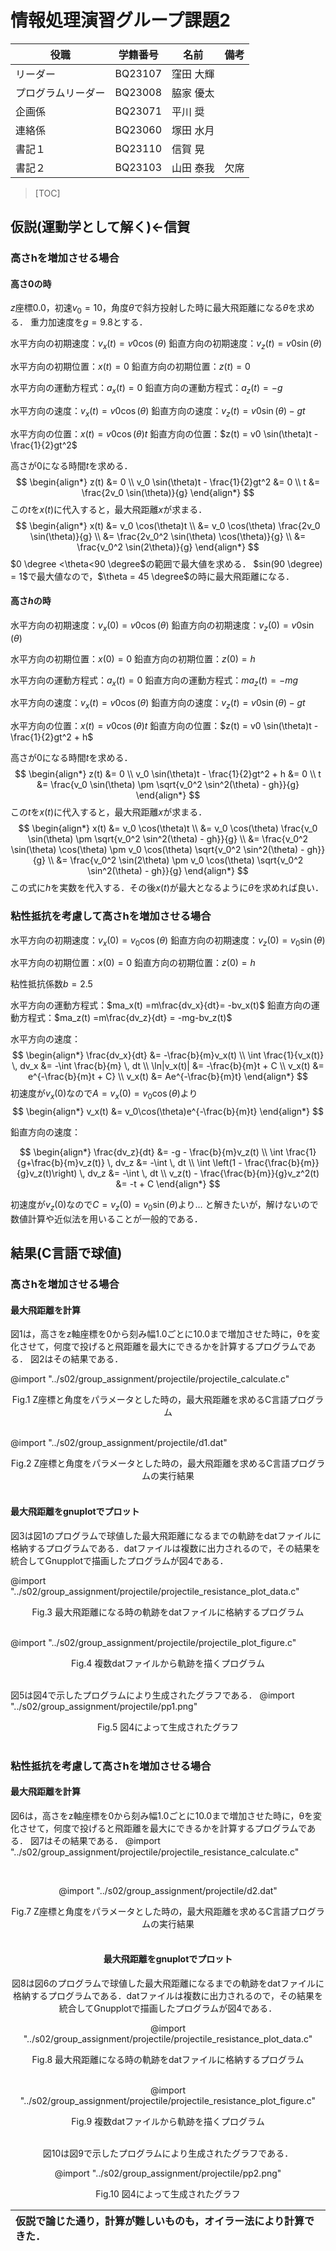  <script type="text/javascript" async src="https://cdnjs.cloudflare.com/ajax/libs/mathjax/2.7.7/MathJax.js?config=TeX-MML-AM_CHTML">
</script>
<script type="text/x-mathjax-config">
 MathJax.Hub.Config({
 tex2jax: {
 inlineMath: [['$', '$'] ],
 displayMath: [ ['$$','$$'], ["\\[","\\]"] ]
 }
 });
</script>

# 情報処理演習グループ課題2


| 役職           | 学籍番号 | 名前 |  備考  |
|---------------|--------|-----|-------|
| リーダー        | BQ23107 | 窪田 大輝 |      |
| プログラムリーダー | BQ23008 | 脇家 優太 |     |
| 企画係          | BQ23071 | 平川 奨  |      |
| 連絡係          | BQ23060 | 塚田 水月 |      |
| 書記１          | BQ23110 | 信賀 晃  |      |
| 書記２          | BQ23103 | 山田 泰我 | 欠席  |

> [TOC]

<div style="page-break-before:always"></div>

## 仮説(運動学として解く)←信賀

### 高さhを増加させる場合

#### 高さ$0$の時

$z$座標$0.0$，初速$v_0=10$，角度$\theta$で斜方投射した時に最大飛距離になる$\theta$を求める．
重力加速度を$g=9.8$とする．

水平方向の初期速度：$v_x(t) = v0 \cos(\theta)$
鉛直方向の初期速度：$v_z(t) = v0 \sin(\theta)$

水平方向の初期位置：$x(t)=0$
鉛直方向の初期位置：$z(t)=0$

水平方向の運動方程式：$a_x(t) = 0$
鉛直方向の運動方程式：$a_z(t) = -g$

水平方向の速度：$v_x(t) = v0 \cos(\theta)$
鉛直方向の速度：$v_z(t) = v0 \sin(\theta) - gt$

水平方向の位置：$x(t) = v0 \cos(\theta)t$
鉛直方向の位置：$z(t) = v0 \sin(\theta)t - \frac{1}{2}gt^2$

高さが$0$になる時間$t$を求める．
$$
\begin{align*}
z(t) &= 0 \\
v_0 \sin(\theta)t - \frac{1}{2}gt^2 &= 0 \\
t &= \frac{2v_0 \sin(\theta)}{g}
\end{align*}
$$
この$t$を$x(t)$に代入すると，最大飛距離$x$が求まる．
$$
\begin{align*}
x(t) &= v_0 \cos(\theta)t \\
&= v_0 \cos(\theta) \frac{2v_0 \sin(\theta)}{g} \\
&= \frac{2v_0^2 \sin(\theta) \cos(\theta)}{g} \\
&= \frac{v_0^2 \sin(2\theta)}{g}
\end{align*}
$$
$0 \degree  <\theta<90 \degree$の範囲で最大値を求める．
$sin(90 \degree) = 1$で最大値なので，$\theta = 45 \degree$の時に最大飛距離になる．

#### 高さ$h$の時

水平方向の初期速度：$v_x(0) = v0 \cos(\theta)$
鉛直方向の初期速度：$v_z(0) = v0 \sin(\theta)$

水平方向の初期位置：$x(0)=0$
鉛直方向の初期位置：$z(0)=h$

水平方向の運動方程式：$a_x(t) = 0$
鉛直方向の運動方程式：$ma_z(t) = -mg$

水平方向の速度：$v_x(t) = v0 \cos(\theta)$
鉛直方向の速度：$v_z(t) = v0 \sin(\theta) - gt$

水平方向の位置：$x(t) = v0 \cos(\theta)t$
鉛直方向の位置：$z(t) = v0 \sin(\theta)t - \frac{1}{2}gt^2 + h$

高さが$0$になる時間$t$を求める．
$$
\begin{align*}
z(t) &= 0 \\
v_0 \sin(\theta)t - \frac{1}{2}gt^2 + h &= 0 \\
t &= \frac{v_0 \sin(\theta) \pm \sqrt{v_0^2 \sin^2(\theta) - gh}}{g}
\end{align*}
$$
この$t$を$x(t)$に代入すると，最大飛距離$x$が求まる．
$$
\begin{align*}
x(t) &= v_0 \cos(\theta)t \\
&= v_0 \cos(\theta) \frac{v_0 \sin(\theta) \pm \sqrt{v_0^2 \sin^2(\theta) - gh}}{g} \\
&= \frac{v_0^2 \sin(\theta) \cos(\theta) \pm v_0 \cos(\theta) \sqrt{v_0^2 \sin^2(\theta) - gh}}{g} \\
&= \frac{v_0^2 \sin(2\theta) \pm v_0 \cos(\theta) \sqrt{v_0^2 \sin^2(\theta) - gh}}{g}
\end{align*}
$$
この式に$h$を実数を代入する．その後$x(t)$が最大となるように$\theta$を求めれば良い．

### 粘性抵抗を考慮して高さhを増加させる場合

水平方向の初期速度：$v_x(0) = v_0 \cos(\theta)$
鉛直方向の初期速度：$v_z(0) = v_0 \sin(\theta)$

水平方向の初期位置：$x(0)=0$
鉛直方向の初期位置：$z(0)=h$

粘性抵抗係数$b=2.5$

水平方向の運動方程式：$ma_x(t) =m\frac{dv_x}{dt}= -bv_x(t)$
鉛直方向の運動方程式：$ma_z(t) =m\frac{dv_z}{dt} = -mg-bv_z(t)$

水平方向の速度：
$$
\begin{align*}
\frac{dv_x}{dt} &= -\frac{b}{m}v_x(t) \\
\int \frac{1}{v_x(t)} \, dv_x &= -\int \frac{b}{m} \, dt \\
\ln|v_x(t)| &= -\frac{b}{m}t + C \\
v_x(t) &= e^{-\frac{b}{m}t + C} \\
v_x(t) &= Ae^{-\frac{b}{m}t}
\end{align*}
$$
初速度が$v_x(0)$なので$A=v_x(0)=v_0\cos(\theta)$より
$$
\begin{align*}
v_x(t) &= v_0\cos(\theta)e^{-\frac{b}{m}t}
\end{align*}
$$

鉛直方向の速度：

$$
\begin{align*}
\frac{dv_z}{dt} &= -g - \frac{b}{m}v_z(t) \\
\int \frac{1}{g+\frac{b}{m}v_z(t)} \, dv_z &= -\int \, dt \\
\int \left(1 - \frac{\frac{b}{m}}{g}v_z(t)\right) \, dv_z &= -\int \, dt \\
v_z(t) - \frac{\frac{b}{m}}{g}v_z^2(t) &= -t + C
\end{align*}
$$

初速度が$v_z(0)$なので$C=v_z(0)=v_0\sin(\theta)$より…
と解きたいが，解けないので数値計算や近似法を用いることが一般的である．

## 結果(C言語で球値)

### 高さhを増加させる場合

#### 最大飛距離を計算

図1は，高さをz軸座標を0から刻み幅1.0ごとに10.0まで増加させた時に，θを変化させて，何度で投げると飛距離を最大にできるかを計算するプログラムである．
図2はその結果である．

@import "../s02/group_assignment/projectile/projectile_calculate.c"
<center>Fig.1 Z座標と角度をパラメータとした時の，最大飛距離を求めるC言語プログラム</center><br>

@import "../s02/group_assignment/projectile/d1.dat"
<center>Fig.2 Z座標と角度をパラメータとした時の，最大飛距離を求めるC言語プログラムの実行結果</center><br>

#### 最大飛距離をgnuplotでプロット

図3は図1のプログラムで球値した最大飛距離になるまでの軌跡をdatファイルに格納するプログラムである．datファイルは複数に出力されるので，その結果を統合してGnupplotで描画したプログラムが図4である．

@import "../s02/group_assignment/projectile/projectile_resistance_plot_data.c"
<center>Fig.3 最大飛距離になる時の軌跡をdatファイルに格納するプログラム</center><br>

@import "../s02/group_assignment/projectile/projectile_plot_figure.c"
<center>Fig.4 複数datファイルから軌跡を描くプログラム</center><br>

図5は図4で示したプログラムにより生成されたグラフである．
@import "../s02/group_assignment/projectile/pp1.png"
<center>Fig.5 図4によって生成されたグラフ</center><br>

### 粘性抵抗を考慮して高さhを増加させる場合

#### 最大飛距離を計算

図6は，高さをz軸座標を0から刻み幅1.0ごとに10.0まで増加させた時に，θを変化させて，何度で投げると飛距離を最大にできるかを計算するプログラムである．
図7はその結果である．
@import "../s02/group_assignment/projectile/projectile_resistance_calculate.c"

<center><Fig.6 Z座標と角度をパラメータとした時の，最大飛距離を求めるC言語プログラム</center><br>

@import "../s02/group_assignment/projectile/d2.dat"

<center>Fig.7 Z座標と角度をパラメータとした時の，最大飛距離を求めるC言語プログラムの実行結果</center><br>

#### 最大飛距離をgnuplotでプロット
図8は図6のプログラムで球値した最大飛距離になるまでの軌跡をdatファイルに格納するプログラムである．datファイルは複数に出力されるので，その結果を統合してGnupplotで描画したプログラムが図4である．

@import "../s02/group_assignment/projectile/projectile_resistance_plot_data.c"

<center>Fig.8 最大飛距離になる時の軌跡をdatファイルに格納するプログラム</center><br>

@import "../s02/group_assignment/projectile/projectile_resistance_plot_figure.c"
<center>Fig.9 複数datファイルから軌跡を描くプログラム</center><br>

図10は図9で示したプログラムにより生成されたグラフである．

@import "../s02/group_assignment/projectile/pp2.png"
<center>Fig.10 図4によって生成されたグラフ</center>


|仮説で論じた通り，計算が難しいものも，オイラー法により計算できた．
|:--|
